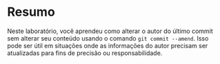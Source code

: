 # Resumo

Neste laboratório, você aprendeu como alterar o autor do último commit sem alterar seu conteúdo usando o comando `git commit --amend`. Isso pode ser útil em situações onde as informações do autor precisam ser atualizadas para fins de precisão ou responsabilidade.
